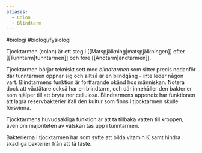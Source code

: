 ```yaml
---
aliases:
  - Colon
  - Blindtarm
---
```

#biologi #biologi/fysiologi 

Tjocktarmen (colon) är ett steg i [[Matspjälkning|matspjälkningen]] efter [[Tunntarm|tunntarmen]] och före [[Ändtarm|ändtarmen]].

Tjocktarmen börjar tekniskt sett med *blindtarmen* som sitter precis nedanför där tunntarmen öppnar sig och alltså är en blindgång - inte leder någon vart. Blindtarmens funktion är fortfarande okänd hos människan. Notera dock att växtätare också har en blindtarm, och där innehåller den bakterier som hjälper till att bryta ner cellulosa. Blindtarmens appendix har funktionen att lagra reservbakterier ifall den kultur som finns i tjocktarmen skulle försvinna.

Tjocktarmens huvudsakliga funktion är att ta tillbaka vatten till kroppen, även om majoriteten av vätskan tas upp i tunntarmen.

Bakterierna i tjocktarmen har som syfte att bilda vitamin K samt hindra skadliga bakterier från att få fäste.
